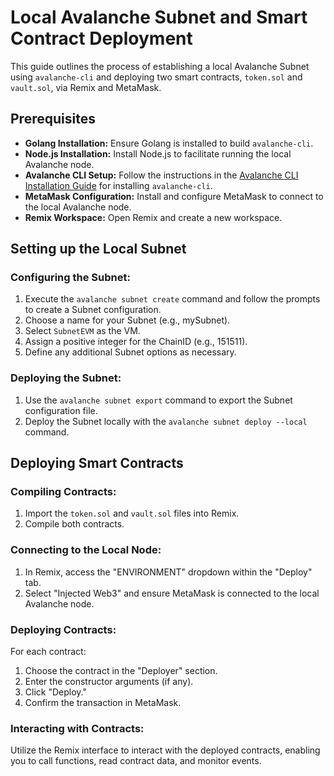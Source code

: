 # Local Avalanche Subnet and Smart Contract Deployment

This guide outlines the process of establishing a local Avalanche Subnet using `avalanche-cli` and deploying two smart contracts, `token.sol` and `vault.sol`, via Remix and MetaMask.

## Prerequisites
- **Golang Installation:** Ensure Golang is installed to build `avalanche-cli`.
- **Node.js Installation:** Install Node.js to facilitate running the local Avalanche node.
- **Avalanche CLI Setup:** Follow the instructions in the [Avalanche CLI Installation Guide](https://docs.avax.network/tooling/cli-guides/install-avalanche-cli) for installing `avalanche-cli`.
- **MetaMask Configuration:** Install and configure MetaMask to connect to the local Avalanche node.
- **Remix Workspace:** Open Remix and create a new workspace.

## Setting up the Local Subnet

### Configuring the Subnet:

1. Execute the `avalanche subnet create` command and follow the prompts to create a Subnet configuration.
2. Choose a name for your Subnet (e.g., mySubnet).
3. Select `SubnetEVM` as the VM.
4. Assign a positive integer for the ChainID (e.g., 151511).
5. Define any additional Subnet options as necessary.

### Deploying the Subnet:

1. Use the `avalanche subnet export` command to export the Subnet configuration file.
2. Deploy the Subnet locally with the `avalanche subnet deploy --local` command.

## Deploying Smart Contracts

### Compiling Contracts:

1. Import the `token.sol` and `vault.sol` files into Remix.
2. Compile both contracts.

### Connecting to the Local Node:

1. In Remix, access the "ENVIRONMENT" dropdown within the "Deploy" tab.
2. Select "Injected Web3" and ensure MetaMask is connected to the local Avalanche node.

### Deploying Contracts:

For each contract:
1. Choose the contract in the "Deployer" section.
2. Enter the constructor arguments (if any).
3. Click "Deploy."
4. Confirm the transaction in MetaMask.

### Interacting with Contracts:

Utilize the Remix interface to interact with the deployed contracts, enabling you to call functions, read contract data, and monitor events.
